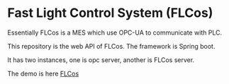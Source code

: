 # Fast Light Control System (FLCos)

Essentially FLCos is a MES which use OPC-UA to communicate with 
PLC.

This repository is the web API of FLCos. The framework is Spring boot.

It has two instances, one is opc server, another is FLCos server.

The demo is here [FLCos](https://lhf552004.github.io/emes)

